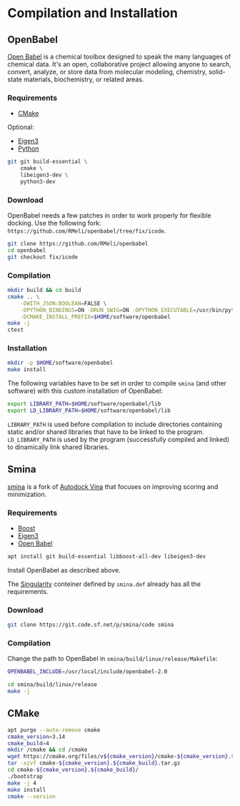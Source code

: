 # Compilation and Installation

## OpenBabel

[Open Babel](http://openbabel.org/wiki/Main_Page) is a chemical toolbox designed to speak the many languages of chemical data. It's an open, collaborative project allowing anyone to search, convert, analyze, or store data from molecular modeling, chemistry, solid-state materials, biochemistry, or related areas.

### Requirements

* [CMake](https://cmake.org/)

Optional:

* [Eigen3](http://eigen.tuxfamily.org/)
* [Python](https://www.python.org/)

```bash
git git build-essential \
    cmake \
    libeigen3-dev \
    python3-dev
```

### Download

OpenBabel needs a few patches in order to work properly for flexible docking. Use the following fork: `https://github.com/RMeli/openbabel/tree/fix/icode`.

```bash
git clone https://github.com/RMeli/openbabel
cd openbabel
git checkout fix/icode
```

### Compilation

```bash
mkdir build && cd build
cmake .. \
    -DWITH_JSON:BOOLEAN=FALSE \
    -DPYTHON_BINDINGS=ON -DRUN_SWIG=ON -DPYTHON_EXECUTABLE=/usr/bin/python3 \
    -DCMAKE_INSTALL_PREFIX=$HOME/software/openbabel
make -j
ctest
```

### Installation

```bash
mkdir -p $HOME/software/openbabel
make install
```

The following variables have to be set in order to compile `smina` (and other software) with this custom installation of OpenBabel:

```bash
export LIBRARY_PATH=$HOME/software/openbabel/lib
export LD_LIBRARY_PATH=$HOME/software/openbabel/lib
```

`LIBRARY_PATH` is used before compilation to include directories containing static and/or shared libraries that have to be linked to the program. `LD_LIBRARY_PATH` is used by the program (successfully compiled and linked) to dinamically link shared libraries.

## Smina

[smina](https://sourceforge.net/projects/smina/) is a fork of [Autodock Vina](http://vina.scripps.edu/) that focuses on improving scoring and minimization.

### Requirements

* [Boost](https://www.boost.org/)
* [Eigen3](http://eigen.tuxfamily.org/)
* [Open Babel](http://openbabel.org/wiki/Main_Page)

```bash
apt install git build-essential libboost-all-dev libeigen3-dev
```

Install OpenBabel as described above.

The [Singularity](https://sylabs.io/singularity/) conteiner defined by `smina.def` already has all the requirements.

### Download

```bash
git clone https://git.code.sf.net/p/smina/code smina
```

### Compilation

Change the path to OpenBabel in `smina/build/linux/release/Makefile`:

```bash
OPENBABEL_INCLUDE=/usr/local/include/openbabel-2.0
```

```bash
cd smina/build/linux/release
make -j
```

## CMake

```bash
apt purge --auto-remove cmake
cmake_version=3.14
cmake_build=4
mkdir /cmake && cd /cmake
wget https://cmake.org/files/v${cmake_version}/cmake-${cmake_version}.${cmake_build}.tar.gz
tar -xzvf cmake-${cmake_version}.${cmake_build}.tar.gz
cd cmake-${cmake_version}.${cmake_build}/
./bootstrap
make -j 4
make install
cmake --version
```
